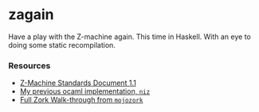 # zagain

Have a play with the Z-machine again. This time in Haskell. With an eye to doing some static recompilation.

### Resources

- [Z-Machine Standards Document 1.1](http://inform-fiction.org/zmachine/standards)
- [My previous ocaml implementation, `niz`](https://github.com/Nick-Chapman/niz)
- [Full Zork Walk-through from `mojozork`](https://github.com/icculus/mojozork)
